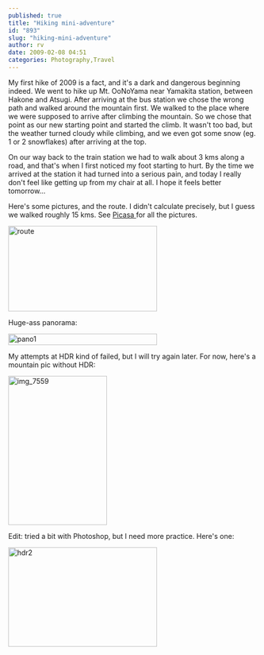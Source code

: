```yaml
---
published: true
title: "Hiking mini-adventure"
id: "893"
slug: "hiking-mini-adventure"
author: rv
date: 2009-02-08 04:51
categories: Photography,Travel
---
```

My first hike of 2009 is a fact, and it's a dark and dangerous beginning indeed. We went to hike up Mt. OoNoYama near Yamakita station, between Hakone and Atsugi. After arriving at the bus station we chose the wrong path and walked around the mountain first. We walked to the place where we were supposed to arrive after climbing the mountain. So we chose that point as our new starting point and started the climb. It wasn't too bad, but the weather turned cloudy while climbing, and we even got some snow (eg. 1 or 2 snowflakes) after arriving at the top. 

On our way back to the train station we had to walk about 3 kms along a road, and that's when I first noticed my foot starting to hurt. By the time we arrived at the station it had turned into a serious pain, and today I really don't feel like getting up from my chair at all. I hope it feels better tomorrow...

Here's some pictures, and the route. I didn't calculate precisely, but I guess we walked roughly 15 kms. See <a href="http://picasaweb.google.co.jp/rv7021/Rehike#" target="_blank">Picasa </a>for all the pictures. 

<a href="https://s3.amazonaws.com/cfwblog/uploads/2009/02/route.jpg"><img class="aligncenter size-medium wp-image-894" title="route" src="https://s3.amazonaws.com/cfwblog/uploads/2009/02/route.jpg?w=300" alt="route" width="300" height="172" /></a>

Huge-ass panorama:

<a href="https://s3.amazonaws.com/cfwblog/uploads/2009/02/pano1.jpg"><img class="aligncenter size-medium wp-image-895" title="pano1" src="https://s3.amazonaws.com/cfwblog/uploads/2009/02/pano1.jpg?w=300" alt="pano1" width="300" height="23" /></a>

My attempts at HDR kind of failed, but I will try again later. For now, here's a mountain pic without HDR:

<a href="https://s3.amazonaws.com/cfwblog/uploads/2009/02/img_7559.jpg"><img class="aligncenter size-medium wp-image-896" title="img_7559" src="https://s3.amazonaws.com/cfwblog/uploads/2009/02/img_7559.jpg?w=199" alt="img_7559" width="199" height="300" /></a>

Edit: tried a bit with Photoshop, but I need more practice. Here's one:

<a href="https://s3.amazonaws.com/cfwblog/uploads/2009/02/hdr2.jpg"><img class="aligncenter size-medium wp-image-898" title="hdr2" src="https://s3.amazonaws.com/cfwblog/uploads/2009/02/hdr2.jpg?w=300" alt="hdr2" width="300" height="200" /></a>